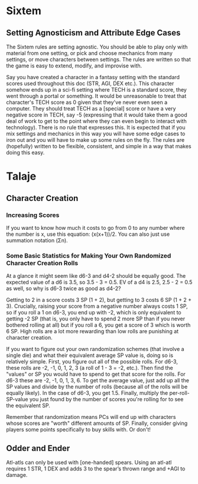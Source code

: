 # Sixtem

## Setting Agnosticism and Attribute Edge Cases

The Sixtem rules are setting agnostic. You should be able to play only with material from one setting, or pick and choose mechanics from many settings, or move characters between settings. The rules are written so that the game is easy to extend, modify, and improvise with.

Say you have created a character in a fantasy setting with the standard scores used throughout this doc (STR, AGI, DEX etc.). This character somehow ends up in a sci-fi setting where TECH is a standard score, they went through a portal or something. It would be unreasonable to treat that character's TECH score as 0 given that they've never even seen a computer. They should treat TECH as a [special] score or have a very negative score in TECH, say -5 (expressing that it would take them a good deal of work to get to the point where they can even begin to interact with technology). There is no rule that expresses this. It is expected that if you mix settings and mechanics in this way you will have some edge cases to iron out and you will have to make up some rules on the fly. The rules are (hopefully) written to be flexible, consistent, and simple in a way that makes doing this easy.  

# Talaje

## Character Creation

### Increasing Scores

If you want to know how much it costs to go from 0 to any number where the number is x, use this equation: (x(x+1))/2. You can also just use summation notation (Σn).

### Some Basic Statistics for Making Your Own Randomized Character Creation Rolls

At a glance it might seem like d6-3 and d4-2 should be equally good. The expected value of a d6 is 3.5, so 3.5 - 3 = 0.5. EV of a d4 is 2.5, 2.5 - 2 = 0.5 as well, so why is d6-3 twice as good as d4-2?

Getting to 2 in a score costs 3 SP (1 + 2), but getting to 3 costs 6 SP (1 + 2 + 3). Crucially, raising your score from a negative number always costs 1 SP, so if you roll a 1 on d6-3, you end up with -2, which is only equivalent to getting -2 SP (that is, you only have to spend 2 more SP than if you never bothered rolling at all) but if you roll a 6, you get a score of 3 which is worth 6 SP. High rolls are a lot more rewarding than low rolls are punishing at character creation.

If you want to figure out your own randomization schemes (that involve a single die) and what their equivalent average SP value is, doing so is relatively simple. First, you figure out all of the possible rolls. For d6-3, these rolls are -2, -1, 0, 1, 2, 3 (a roll of 1 - 3 = -2, etc.). Then find the "values" or SP you would have to spend to get that score for the rolls. For d6-3 these are -2, -1, 0, 1, 3, 6. To get the average value, just add up all the SP values and divide by the number of rolls (because all of the rolls will be equally likely). In the case of d6-3, you get 1.5. Finally, multiply the per-roll-SP-value you just found by the number of scores you're rolling for to see the equivalent SP.

Remember that randomization means PCs will end up with characters whose scores are "worth" different amounts of SP. Finally, consider giving players some points specifically to buy skills with. Or don't!

## Odder and Ender

Atl-atls can only be used with [one-handed] spears. Using an atl-atl requires 1 STR, 1 DEX and adds 3 to the spear’s thrown range and +AGI to damage.